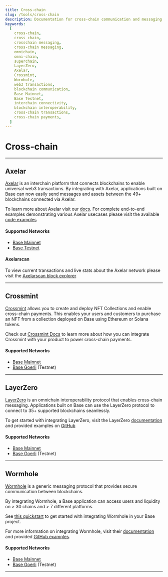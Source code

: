 ```yaml
---
title: Cross-chain
slug: /tools/cross-chain
description: Documentation for cross-chain communication and messaging on the Base network. This page covers integrating tools like LayerZero with Base for web3 transactions, cross-chain messaging, and secure blockchain communication.
keywords:
  [
    cross-chain,
    cross chain,
    crosschain messaging,
    cross-chain messaging,
    omnichain,
    omni-chain,
    superchain,
    LayerZero,
    Axelar,
    Crossmint,
    Wormhole,
    web3 transactions,
    blockchain communication,
    Base Mainnet,
    Base Testnet,
    interchain connectivity,
    blockchain interoperability,
    cross-chain transactions, 
    cross-chain payments,
  ]
---
```


# Cross-chain

---

## Axelar

[Axelar](https://axelar.network/) is an interchain platform that connects blockchains to enable universal web3 transactions. By integrating with Axelar, applications built on Base can now easily send messages and assets between the 49+ blockchains connected via Axelar.

To learn more about Axelar visit our [docs](https://docs.axelar.dev/). For complete end-to-end examples demonstrating various Axelar usecases please visit the available [code examples](https://github.com/axelarnetwork/axelar-examples)

#### Supported Networks

- [Base Mainnet](https://docs.axelar.dev/resources/mainnet)
- [Base Testnet](https://docs.axelar.dev/resources/testnet)

#### Axelarscan

To view current transactions and live stats about the Axelar network please visit the [Axelarscan block explorer](https://axelarscan.io/)

---

## Crossmint
[Crossmint](https://crossmint.com/?utm_source=backlinks&utm_medium=docs&utm_campaign=base) allows you to create and deploy NFT Collections and enable cross-chain payments. This enables your users and customers to purchase an NFT from a collection deployed on Base using Ethereum or Solana tokens. 

Check out [Crossmint Docs](https://docs.crossmint.com/docs/cross-chain-payments/?utm_source=backlinks&utm_medium=docs&utm_campaign=base) to learn more about how you can integrate Crossmint with your product to power cross-chain payments. 

#### Supported Networks
- [Base Mainnet](https://www.crossmint.com/products/nft-checkout/?utm_source=backlinks&utm_medium=docs&utm_campaign=base)
- [Base Goerli](https://www.crossmint.com/products/nft-checkout/?utm_source=backlinks&utm_medium=docs&utm_campaign=base) (Testnet)

---
## LayerZero

[LayerZero](https://layerzero.network/) is an omnichain interoperability protocol that enables cross-chain messaging. Applications built on Base can use the LayerZero protocol to connect to 35+ supported blockchains seamlessly.

To get started with integrating LayerZero, visit the LayerZero [documentation](https://layerzero.gitbook.io/docs/evm-guides/master/how-to-send-a-message) and provided examples on [GitHub](https://github.com/LayerZero-Labs/solidity-examples)

#### Supported Networks

- [Base Mainnet](https://layerzero.gitbook.io/docs/technical-reference/mainnet/supported-chain-ids)
- [Base Goerli](https://layerzero.gitbook.io/docs/technical-reference/testnet/testnet-addresses#layerzero-endpoints-testnet) (Testnet)

---

## Wormhole

[Wormhole](https://wormhole.com/) is a generic messaging protocol that provides secure communication between blockchains.

By integrating Wormhole, a Base application can access users and liquidity on > 30 chains and > 7 different platforms.

See [this quickstart](https://docs.wormhole.com/wormhole/quick-start/tutorials/hello-wormhole) to get started with integrating Wormhole in your Base project.

For more information on integrating Wormhole, visit their [documentation](https://docs.wormhole.com/wormhole/) and provided [GitHub examples](https://github.com/wormhole-foundation/wormhole-examples).

#### Supported Networks

- [Base Mainnet](https://docs.wormhole.com/wormhole/blockchain-environments/evm#base)
- [Base Goerli](https://docs.wormhole.com/wormhole/blockchain-environments/evm#base) (Testnet)

---
